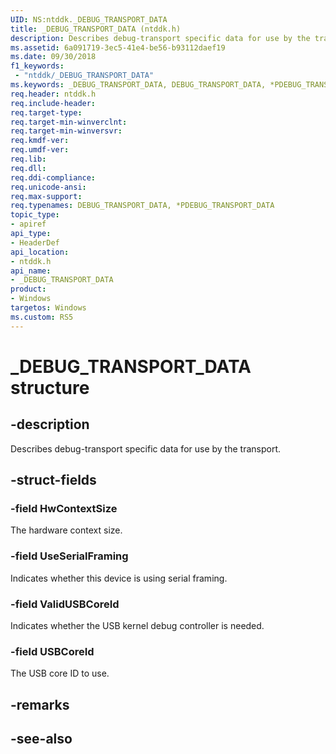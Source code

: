 ```yaml
---
UID: NS:ntddk._DEBUG_TRANSPORT_DATA
title: _DEBUG_TRANSPORT_DATA (ntddk.h)
description: Describes debug-transport specific data for use by the transport.
ms.assetid: 6a091719-3ec5-41e4-be56-b93112daef19
ms.date: 09/30/2018
f1_keywords:
 - "ntddk/_DEBUG_TRANSPORT_DATA"
ms.keywords: _DEBUG_TRANSPORT_DATA, DEBUG_TRANSPORT_DATA, *PDEBUG_TRANSPORT_DATA, 
req.header: ntddk.h
req.include-header:
req.target-type:
req.target-min-winverclnt:
req.target-min-winversvr:
req.kmdf-ver:
req.umdf-ver:
req.lib:
req.dll:
req.ddi-compliance:
req.unicode-ansi:
req.max-support:
req.typenames: DEBUG_TRANSPORT_DATA, *PDEBUG_TRANSPORT_DATA
topic_type: 
- apiref
api_type: 
- HeaderDef
api_location: 
- ntddk.h
api_name: 
- _DEBUG_TRANSPORT_DATA
product:
- Windows
targetos: Windows
ms.custom: RS5
---
```


# _DEBUG_TRANSPORT_DATA structure

## -description
Describes debug-transport specific data for use by the transport.

## -struct-fields

### -field HwContextSize
The hardware context size.
 
### -field UseSerialFraming
Indicates whether this device is using serial framing.

### -field ValidUSBCoreId
Indicates whether the USB kernel debug controller is needed.
 
### -field USBCoreId
The USB core ID to use.

## -remarks

## -see-also
